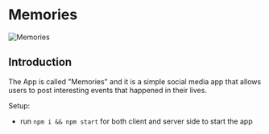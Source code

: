 # Memories

![Memories](https://i.ibb.co/Z8Y0CJv/Screenshot-2020-10-30-at-11-10-04.png)

## Introduction

The App is called "Memories" and it is a simple social media app that allows users to post interesting events that happened in their lives.




Setup:
- run ```npm i && npm start``` for both client and server side to start the app

